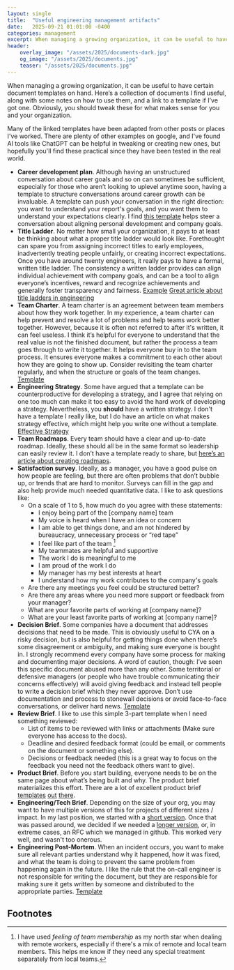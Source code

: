 ```yaml
---
layout: single
title:  "Useful engineering management artifacts"
date:   2025-09-21 01:01:00 -0400
categories: management
excerpt: When managing a growing organization, it can be useful to have certain document templates on hand. Here’s a collection of documents I find useful.
header:
    overlay_image: "/assets/2025/documents-dark.jpg"
    og_image: "/assets/2025/documents.jpg"
    teaser: "/assets/2025/documents.jpg"
---
```

When managing a growing organization, it can be useful to have certain document templates on hand. Here’s a collection of documents I find useful, along with some notes on how to use them, and a link to a template if I’ve got one. Obviously, you should tweak these for what makes sense for you and your organization.

Many of the linked templates have been adapted from other posts or places I've worked. There are plenty of other examples on google, and I've found AI tools like ChatGPT can be helpful in tweaking or creating new ones, but hopefully you'll find these practical since they have been tested in the real world.

* **Career development plan**. Although having an unstructured conversation about career goals and so on can sometimes be sufficient, especially for those who aren’t looking to uplevel anytime soon, having a template to structure conversations around career growth can be invaluable. A template can push your conversation in the right direction: you want to understand your report's goals, and you want them to understand your expectations clearly. I find [this template](https://docs.google.com/document/d/17G-8Av5UEXWvxOuF14wsmxR0Pr7s8svcNahCj9_Cgjs) helps steer a conversation about aligning personal development and company goals.
* **Title Ladder**. No matter how small your organization, it pays to at least be thinking about what a proper title ladder would look like. Forethought can spare you from assigning incorrect titles to early employees, inadvertently treating people unfairly, or creating incorrect expectations. Once you have around twenty engineers, it really pays to have a formal, written title ladder. The consistency a written ladder provides can align individual achievement with company goals, and can be a tool to align everyone’s incentives, reward and recognize achievements and generally foster transparency and fairness. [Example](https://www.engineeringladders.com/) [Great article about title ladders in engineering](https://cgroom.medium.com/the-software-engineering-job-ladder-4bf70b4c24f3)
* **Team Charter**. A team charter is an agreement between team members about how they work together. In my experience, a team charter can help prevent and resolve a lot of problems and help teams work better together. However, because it is often not referred to after it's written, it can feel useless. I think it’s helpful for everyone to understand that the real value is not the finished document, but rather the process a team goes through to write it together. It helps everyone buy in to the team process. It ensures everyone makes a commitment to each other about how they are going to show up. Consider revisiting the team charter regularly, and when the structure or goals of the team changes. [Template](https://docs.google.com/document/d/17-5yyCUrLd2vNtQ8YfduP8Df9VAlBheX5TdefPNzk9g)
* **Engineering Strategy**. Some have argued that a template can be counterproductive for developing a strategy, and I agree that relying on one too much can make it too easy to avoid the hard work of developing a strategy. Nevertheless, you **should** have a written strategy. I don't have a template I really like, but I do have an article on what makes strategy effective, which might help you write one without a template. [Effective Strategy](/management/effective-strategy/)
* **Team Roadmaps**. Every team should have a clear and up-to-date roadmap. Ideally, these should all be in the same format so leadership can easily review it. I don’t have a template ready to share, but [here’s an article about creating roadmaps](/management/improving-product-roadmapping/).
* **Satisfaction survey**. Ideally, as a manager, you have a good pulse on how people are feeling, but there are often problems that don’t bubble up, or trends that are hard to monitor. Surveys can fill in the gap and also help provide much needed quantitative data. I like to ask questions like:
  * On a scale of 1 to 5, how much do you agree with these statements:
    * I enjoy being part of the [company name] team
    * My voice is heard when I have an idea or concern
    * I am able to get things done, and am not hindered by bureaucracy, unnecessary process or “red tape”
    * I feel like part of the team [^1]
    * My teammates are helpful and supportive
    * The work I do is meaningful to me
    * I am proud of the work I do
    * My manager has my best interests at heart
    * I understand how my work contributes to the company's goals
  * Are there any meetings you feel could be structured better?
  * Are there any areas where you need more support or feedback from your manager?
  * What are your favorite parts of working at [company name]?
  * What are your least favorite parts of working at [company name]?
* **Decision Brief**. Some companies have a document that addresses decisions that need to be made. This is obviously useful to CYA on a risky decision, but is also helpful for getting things done when there’s some disagreement or ambiguity, and making sure everyone is bought in. I strongly recommend every company have some process for making and documenting major decisions. A word of caution, though: I’ve seen this specific document abused more than any other. Some territorial or defensive managers (or people who have trouble communicating their concerns effectively) will avoid giving feedback and instead tell people to write a decision brief which they never approve. Don’t use documentation and process to stonewall decisions or avoid face-to-face conversations, or deliver hard news. [Template](https://docs.google.com/document/d/1oTt3mUad77w4bxxYOJhG9nmxWGmYo4lWy4Xo7t1CnwM)
* **Review Brief**. I like to use this simple 3-part template when I need something reviewed:
  * List of items to be reviewed with links or attachments (Make sure everyone has access to the docs).
  * Deadline and desired feedback format (could be email, or comments on the document or something else).
  * Decisions or feedback needed (this is a great way to focus on the feedback you need not the feedback others want to give).
* **Product Brief**. Before you start building, everyone needs to be on the same page about what’s being built and why. The product brief materializes this effort. There are a lot of excellent product brief [templates](https://productstrategy.co/product-brief/) [out](https://www.productplan.com/glossary/product-brief/) [there](https://asana.com/resources/product-brief-template).
* **Engineering/Tech Brief**. Depending on the size of your org, you may want to have multiple versions of this for projects of different sizes / impact. In my last position, we started with a [short version](https://docs.google.com/document/d/1qDi3GOsWjiO34YDBoTwKi-w5HQFLQS4foUCy9b9oup8). Once that was passed around, we decided if we needed a [longer version](https://docs.google.com/document/d/19huin4KawrbSw7oXz58MV-9iHNK2AqSnjQXV0_jNSZo), or, in extreme cases, an RFC which we managed in github. This worked very well, and wasn't too onerous.
* **Engineering Post-Mortem**. When an incident occurs, you want to make sure all relevant parties understand why it happened, how it was fixed, and what the team is doing to prevent the same problem from happening again in the future. I like the rule that the on-call engineer is not responsible for writing the document, but they are responsible for making sure it gets written by someone and distributed to the appropriate parties. [Template](https://docs.google.com/document/d/1sOoC_P65AhRTpkuTRcuanicjGMBEfT_OqexDFaSgVOU)

## Footnotes

[^1]: I have used _feeling of team membership_ as my north star when dealing with remote workers, especially if there's a mix of remote and local team members. This helps me know if they need any special treatment separately from local teams.